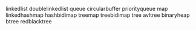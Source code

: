 linkedlist
    doublelinkedlist
queue
    circularbuffer
    priorityqueue
map
    linkedhashmap
    hashbidimap
    treemap
    treebidimap
tree
    avltree
    binaryheap
    btree
    redblacktree

